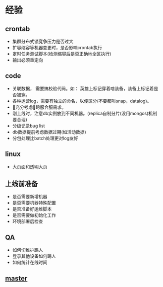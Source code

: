 # 经验

## crontab

- 集群分布式锁竞争压力是否过大
- 扩容缩容等机器变更时，是否影响crontab执行
- 定时任务测试脚本(检测缩容后是否正确地全区执行)
- 输出必须重定向

## code

- 关联数据， 需要搞校验代码。如： 英雄上标记穿着啥装备，装备上标记着是否被穿。
- 各种运营log，需要有独立的命名，以便区分(不要都叫snap，datalog)。
- 充分考虑跨服合服需求。
- 刚上线时，注意db实例放到不同机器。(replica自制分片(没用mongos)机制要合理)
- 分级记录bug list
- db数据提前考虑数据过期(如活动数据)
- 分包处理比batch处理更对log友好

## linux

- 大页面和透明大页

## 上线前准备

- 是否需要新增机器
- 是否需要机器特殊配置
- 是否准备好运维脚本
- 是否需要做初始化工作
- 环境部署后检查

## QA

- 如何切维护踢人
- 登录其他设备如何踢人
- 如何统计在线时间

## [master](master-feature.md)
